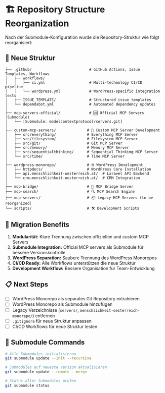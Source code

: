 # 🏗️ Repository Structure Reorganization

Nach der Submodule-Konfiguration wurde die Repository-Struktur wie folgt reorganisiert:

## 📁 Neue Struktur

```
├── .github/                          # GitHub Actions, Issue Templates, Workflows
│   ├── workflows/
│   │   ├── ci.yml                    # Multi-technology CI/CD pipeline  
│   │   └── wordpress.yml             # WordPress-specific integration tests
│   ├── ISSUE_TEMPLATE/               # Structured issue templates
│   └── dependabot.yml                # Automated dependency updates
│
├── mcp-servers-official/             # 🆕 Official MCP Servers (Submodule)
│   └── [Submodule: modelcontextprotocol/servers.git]
│
├── custom-mcp-servers/              # 🔧 Custom MCP Server Development
│   ├── src/everything/              # Everything MCP Server
│   ├── src/filesystem/              # Filesystem MCP Server  
│   ├── src/git/                     # Git MCP Server
│   ├── src/memory/                  # Memory MCP Server
│   ├── src/sequentialthinking/      # Sequential Thinking MCP Server
│   └── src/time/                    # Time MCP Server
│
├── wordpress-monorepo/              # 🌐 WordPress Development
│   ├── httpdocs/                    # WordPress Core Installation
│   ├── api.menschlichkeit-oesterreich.at/  # Laravel API Backend
│   └── crm.menschlichkeit-oesterreich.at/  # CRM Integration
│
├── mcp-bridge/                      # 🔗 MCP Bridge Server
├── mcp-search/                      # 🔍 MCP Search Engine  
├── mcp-servers/                     # 📦 Legacy MCP Servers (to be reorganized)
└── scripts/                         # 🛠️ Development Scripts
```

## 🚀 Migration Benefits

1. **Modularität:** Klare Trennung zwischen offiziellen und custom MCP Servers
2. **Submodule Integration:** Official MCP servers als Submodule für bessere Versionskontrolle
3. **WordPress Separation:** Saubere Trennung des WordPress Monorepos
4. **CI/CD Ready:** Alle Workflows unterstützen die neue Struktur
5. **Development Workflow:** Bessere Organisation für Team-Entwicklung

## 📋 Next Steps

- [ ] WordPress Monorepo als separates Git Repository extrahieren
- [ ] WordPress Monorepo als Submodule hinzufügen
- [ ] Legacy Verzeichnisse (`servers/`, `menschlichkeit-oesterreich-monorepo/`) entfernen
- [ ] `.gitignore` für neue Struktur anpassen
- [ ] CI/CD Workflows für neue Struktur testen

## 🔄 Submodule Commands

```bash
# Alle Submodules initialisieren
git submodule update --init --recursive

# Submodules auf neueste Version aktualisieren  
git submodule update --remote --merge

# Status aller Submodules prüfen
git submodule status
```